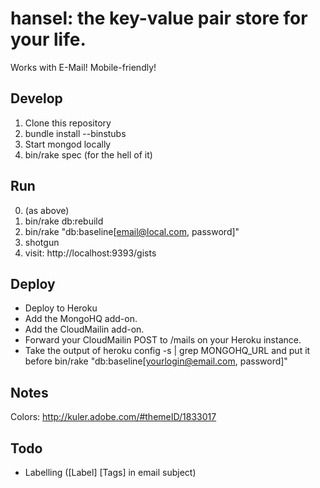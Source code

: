 hansel: the key-value pair store for your life.
===============================================

Works with E-Mail! Mobile-friendly!

Develop
-------
1. Clone this repository
2. bundle install --binstubs
3. Start mongod locally
4. bin/rake spec (for the hell of it)

Run
---
0. (as above)
1. bin/rake db:rebuild
2. bin/rake "db:baseline\[email@local.com, password\]"
3. shotgun
4. visit: http://localhost:9393/gists

Deploy
------
- Deploy to Heroku
- Add the MongoHQ add-on.
- Add the CloudMailin add-on.
- Forward your CloudMailin POST to /mails on your Heroku instance.
- Take the output of heroku config -s | grep MONGOHQ_URL
  and put it before bin/rake "db:baseline[yourlogin@email.com, password]"



Notes
-----
Colors: http://kuler.adobe.com/#themeID/1833017

Todo
----
- Labelling ([Label] [Tags] in email subject)
